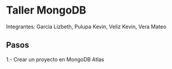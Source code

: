 # Taller MongoDB
Integrantes: Garcia Lizbeth, Pulupa Kevin, Veliz Kevin, Vera Mateo

## Pasos
1.- Crear un proyecto en MongoDB Atlas

